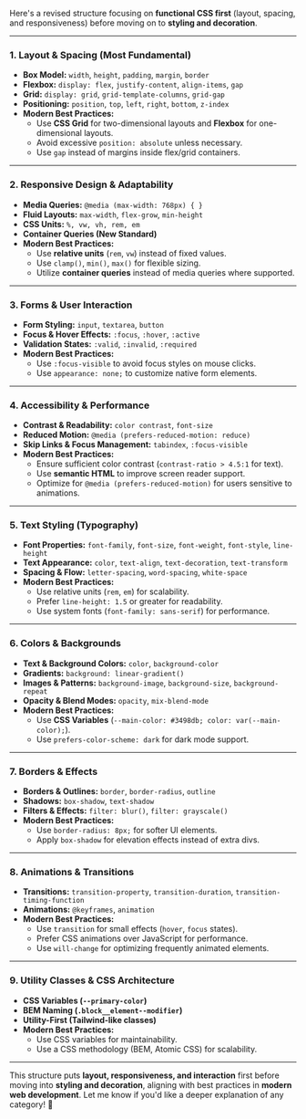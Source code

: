 Here's a revised structure focusing on **functional CSS first** (layout, spacing, and responsiveness) before moving on to **styling and decoration**.

---

### **1. Layout & Spacing (Most Fundamental)**

- **Box Model:** `width`, `height`, `padding`, `margin`, `border`
- **Flexbox:** `display: flex`, `justify-content`, `align-items`, `gap`
- **Grid:** `display: grid`, `grid-template-columns`, `grid-gap`
- **Positioning:** `position`, `top`, `left`, `right`, `bottom`, `z-index`
- **Modern Best Practices:**
    - Use **CSS Grid** for two-dimensional layouts and **Flexbox** for one-dimensional layouts.
    - Avoid excessive `position: absolute` unless necessary.
    - Use `gap` instead of margins inside flex/grid containers.

---

### **2. Responsive Design & Adaptability**

- **Media Queries:** `@media (max-width: 768px) { }`
- **Fluid Layouts:** `max-width`, `flex-grow`, `min-height`
- **CSS Units:** `%, vw, vh, rem, em`
- **Container Queries (New Standard)**
- **Modern Best Practices:**
    - Use **relative units** (`rem`, `vw`) instead of fixed values.
    - Use `clamp()`, `min()`, `max()` for flexible sizing.
    - Utilize **container queries** instead of media queries where supported.

---

### **3. Forms & User Interaction**

- **Form Styling:** `input`, `textarea`, `button`
- **Focus & Hover Effects:** `:focus`, `:hover`, `:active`
- **Validation States:** `:valid`, `:invalid`, `:required`
- **Modern Best Practices:**
    - Use `:focus-visible` to avoid focus styles on mouse clicks.
    - Use `appearance: none;` to customize native form elements.

---

### **4. Accessibility & Performance**

- **Contrast & Readability:** `color contrast`, `font-size`
- **Reduced Motion:** `@media (prefers-reduced-motion: reduce)`
- **Skip Links & Focus Management:** `tabindex`, `:focus-visible`
- **Modern Best Practices:**
    - Ensure sufficient color contrast (`contrast-ratio > 4.5:1` for text).
    - Use **semantic HTML** to improve screen reader support.
    - Optimize for `@media (prefers-reduced-motion)` for users sensitive to animations.

---

### **5. Text Styling (Typography)**

- **Font Properties:** `font-family`, `font-size`, `font-weight`, `font-style`, `line-height`
- **Text Appearance:** `color`, `text-align`, `text-decoration`, `text-transform`
- **Spacing & Flow:** `letter-spacing`, `word-spacing`, `white-space`
- **Modern Best Practices:**
    - Use relative units (`rem`, `em`) for scalability.
    - Prefer `line-height: 1.5` or greater for readability.
    - Use system fonts (`font-family: sans-serif`) for performance.

---

### **6. Colors & Backgrounds**

- **Text & Background Colors:** `color`, `background-color`
- **Gradients:** `background: linear-gradient()`
- **Images & Patterns:** `background-image`, `background-size`, `background-repeat`
- **Opacity & Blend Modes:** `opacity`, `mix-blend-mode`
- **Modern Best Practices:**
    - Use **CSS Variables** (`--main-color: #3498db; color: var(--main-color);`).
    - Use `prefers-color-scheme: dark` for dark mode support.

---

### **7. Borders & Effects**

- **Borders & Outlines:** `border`, `border-radius`, `outline`
- **Shadows:** `box-shadow`, `text-shadow`
- **Filters & Effects:** `filter: blur()`, `filter: grayscale()`
- **Modern Best Practices:**
    - Use `border-radius: 8px;` for softer UI elements.
    - Apply `box-shadow` for elevation effects instead of extra divs.

---

### **8. Animations & Transitions**

- **Transitions:** `transition-property`, `transition-duration`, `transition-timing-function`
- **Animations:** `@keyframes`, `animation`
- **Modern Best Practices:**
    - Use `transition` for small effects (`hover`, `focus` states).
    - Prefer CSS animations over JavaScript for performance.
    - Use `will-change` for optimizing frequently animated elements.

---

### **9. Utility Classes & CSS Architecture**

- **CSS Variables (`--primary-color`)**
- **BEM Naming (`.block__element--modifier`)**
- **Utility-First (Tailwind-like classes)**
- **Modern Best Practices:**
    - Use CSS variables for maintainability.
    - Use a CSS methodology (BEM, Atomic CSS) for scalability.

---

This structure puts **layout, responsiveness, and interaction** first before moving into **styling and decoration**, aligning with best practices in **modern web development**. Let me know if you'd like a deeper explanation of any category! 🚀